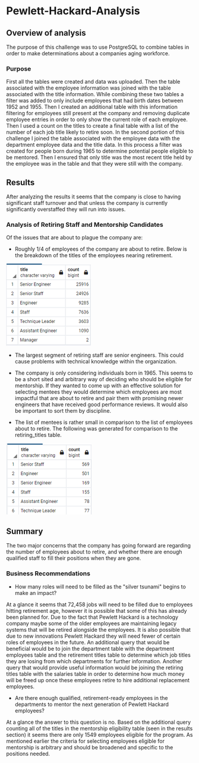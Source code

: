 # Pewlett-Hackard-Analysis

## Overview of analysis

The purpose of this challenge was to use PostgreSQL to combine tables in order to make determinations about a companies aging workforce.  

### Purpose

First all the tables were created and data was uploaded. Then the table associated with the employee information was joined with the table associated with the title information. While combining these two tables a filter was added to only
include employees that had birth dates between 1952 and 1955. Then I created an additional table with this information filtering for employees still present at the company and removing duplicate employee entries in order to only show the
current role of each employee. Then I used a count on the titles to create a final table with a list of the number of each job title likely to retire soon. In the second portion of this challenge I joined the table associated with the 
employee data with the department employee data and the title data. In this process a filter was created for people born during 1965 to determine potential people eligible to be mentored. Then I ensured that only title was the most recent
title held by the employee was in the table and that they were still with the company. 

	
## Results

After analyzing the results it seems that the company is close to having significant staff turnover and that unless the company is currently significantly overstaffed they will run into issues. 

### Analysis of Retiring Staff and Mentorship Candidates

Of the issues that are about to plague the company are:

* Roughly 1/4 of employees of the company are about to retire. Below is the breakdown of the titles of the employees nearing retirement.

![](Resources/retiring_titles.PNG)

* The largest segment of retiring staff are senior engineers. This could cause problems with technical knowledge within the organization.

* The company is only considering individuals born in 1965. This seems to be a short sited and arbitrary way of deciding who should be eligible for mentorship. If they wanted to come up with an effective solution for selecting mentees 
they would determine which employees are most impactful that are about to retire and pair them with promising newer engineers that have received good performance reviews. It would also be important to sort them by discipline.

* The list of mentees is rather small in comparison to the list of employees about to retire. The following was generated for comparison to the retiring_titles table.

![](Resources/mentoring_titles.PNG)


## Summary
The two major concerns that the company has going forward are regarding the number of employees about to retire, and whether there are enough qualified staff to fill their positions when they are gone.

 
### Business Recommendations

* How many roles will need to be filled as the "silver tsunami" begins to make an impact? 

At a glance it seems that 72,458 jobs will need to be filled due to employees hitting retirement age, however it is possible that some of this has already been planned for. Due to the fact that Pewlett Hackard is a technology company
maybe some of the older employees are maintaining legacy systems that will be retired alongside the employees. It is also possible that due to new innovations Pewlett Hackard they will need fewer of certain roles of employees in the 
future. An additional query that would be beneficial would be to join the department table with the department employees table and the retirement titles table to determine which job titles they are losing from which departments for 
further information. Another query that would provide useful information would be joining the retiring titles table with the salaries table in order to determine how much money will be freed up once these employees retire to hire 
additional replacement employees. 


* Are there enough qualified, retirement-ready employees in the departments to mentor the next generation of Pewlett Hackard employees?

At a glance the answer to this question is no. Based on the additional query counting all of the titles in the mentorship eligibility table (seen in the results section) it seems there are only 1549 employees eligible for the program. 
As mentioned earlier the criteria for selecting employees eligible for mentorship is arbitrary and should be broadened and specific to the positions needed. 
 
